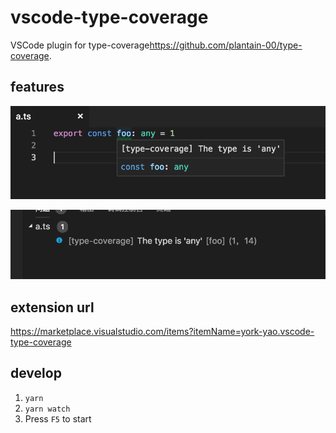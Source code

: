 # vscode-type-coverage

VSCode plugin for type-coverage<https://github.com/plantain-00/type-coverage>.

## features

![1.png](./resources/1.png)

![2.png](./resources/2.png)

## extension url

<https://marketplace.visualstudio.com/items?itemName=york-yao.vscode-type-coverage>

## develop

1. `yarn`
1. `yarn watch`
1. Press `F5` to start
